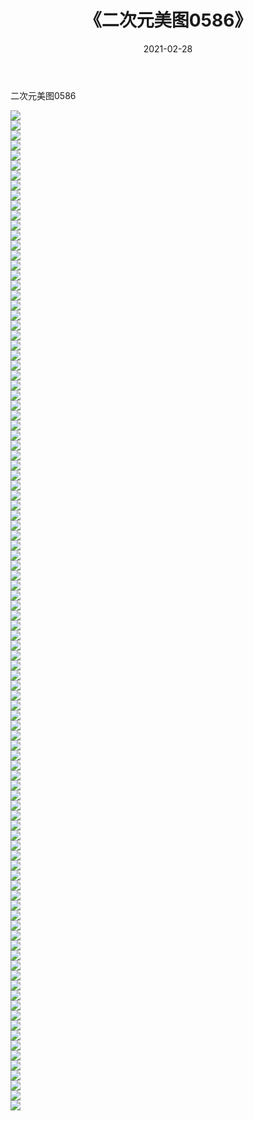 ﻿---
layout: post
title:  《二次元美图0586》
date:   2021-02-28
img: http://imgx.orgx.ga/二次元/2021/二次元美图0586/000.jpg
categories: [美女, 清纯, 唯美]
---

二次元美图0586

 ![](http://imgx.orgx.ga/二次元/2021/二次元美图0586/001.png) <br>![](http://imgx.orgx.ga/二次元/2021/二次元美图0586/002.png) <br>![](http://imgx.orgx.ga/二次元/2021/二次元美图0586/003.png) <br>![](http://imgx.orgx.ga/二次元/2021/二次元美图0586/004.png) <br>![](http://imgx.orgx.ga/二次元/2021/二次元美图0586/005.png) <br>![](http://imgx.orgx.ga/二次元/2021/二次元美图0586/006.png) <br>![](http://imgx.orgx.ga/二次元/2021/二次元美图0586/007.png) <br>![](http://imgx.orgx.ga/二次元/2021/二次元美图0586/008.png) <br>![](http://imgx.orgx.ga/二次元/2021/二次元美图0586/009.png) <br>![](http://imgx.orgx.ga/二次元/2021/二次元美图0586/010.png) <br>![](http://imgx.orgx.ga/二次元/2021/二次元美图0586/011.png) <br>![](http://imgx.orgx.ga/二次元/2021/二次元美图0586/012.png) <br>![](http://imgx.orgx.ga/二次元/2021/二次元美图0586/013.png) <br>![](http://imgx.orgx.ga/二次元/2021/二次元美图0586/014.png) <br>![](http://imgx.orgx.ga/二次元/2021/二次元美图0586/015.png) <br>![](http://imgx.orgx.ga/二次元/2021/二次元美图0586/016.png) <br>![](http://imgx.orgx.ga/二次元/2021/二次元美图0586/017.png) <br>![](http://imgx.orgx.ga/二次元/2021/二次元美图0586/018.png) <br>![](http://imgx.orgx.ga/二次元/2021/二次元美图0586/019.png) <br>![](http://imgx.orgx.ga/二次元/2021/二次元美图0586/020.png) <br>![](http://imgx.orgx.ga/二次元/2021/二次元美图0586/021.png) <br>![](http://imgx.orgx.ga/二次元/2021/二次元美图0586/022.png) <br>![](http://imgx.orgx.ga/二次元/2021/二次元美图0586/023.png) <br>![](http://imgx.orgx.ga/二次元/2021/二次元美图0586/024.png) <br>![](http://imgx.orgx.ga/二次元/2021/二次元美图0586/025.png) <br>![](http://imgx.orgx.ga/二次元/2021/二次元美图0586/026.png) <br>![](http://imgx.orgx.ga/二次元/2021/二次元美图0586/027.png) <br>![](http://imgx.orgx.ga/二次元/2021/二次元美图0586/028.png) <br>![](http://imgx.orgx.ga/二次元/2021/二次元美图0586/029.png) <br>![](http://imgx.orgx.ga/二次元/2021/二次元美图0586/030.png) <br>![](http://imgx.orgx.ga/二次元/2021/二次元美图0586/031.png) <br>![](http://imgx.orgx.ga/二次元/2021/二次元美图0586/032.png) <br>![](http://imgx.orgx.ga/二次元/2021/二次元美图0586/033.png) <br>![](http://imgx.orgx.ga/二次元/2021/二次元美图0586/034.png) <br>![](http://imgx.orgx.ga/二次元/2021/二次元美图0586/035.png) <br>![](http://imgx.orgx.ga/二次元/2021/二次元美图0586/036.png) <br>![](http://imgx.orgx.ga/二次元/2021/二次元美图0586/037.png) <br>![](http://imgx.orgx.ga/二次元/2021/二次元美图0586/038.png) <br>![](http://imgx.orgx.ga/二次元/2021/二次元美图0586/039.png) <br>![](http://imgx.orgx.ga/二次元/2021/二次元美图0586/040.png) <br>![](http://imgx.orgx.ga/二次元/2021/二次元美图0586/041.png) <br>![](http://imgx.orgx.ga/二次元/2021/二次元美图0586/042.png) <br>![](http://imgx.orgx.ga/二次元/2021/二次元美图0586/043.png) <br>![](http://imgx.orgx.ga/二次元/2021/二次元美图0586/044.png) <br>![](http://imgx.orgx.ga/二次元/2021/二次元美图0586/045.png) <br>![](http://imgx.orgx.ga/二次元/2021/二次元美图0586/046.png) <br>![](http://imgx.orgx.ga/二次元/2021/二次元美图0586/047.png) <br>![](http://imgx.orgx.ga/二次元/2021/二次元美图0586/048.png) <br>![](http://imgx.orgx.ga/二次元/2021/二次元美图0586/049.png) <br>![](http://imgx.orgx.ga/二次元/2021/二次元美图0586/050.png) <br>![](http://imgx.orgx.ga/二次元/2021/二次元美图0586/051.png) <br>![](http://imgx.orgx.ga/二次元/2021/二次元美图0586/052.png) <br>![](http://imgx.orgx.ga/二次元/2021/二次元美图0586/053.png) <br>![](http://imgx.orgx.ga/二次元/2021/二次元美图0586/054.png) <br>![](http://imgx.orgx.ga/二次元/2021/二次元美图0586/055.png) <br>![](http://imgx.orgx.ga/二次元/2021/二次元美图0586/056.png) <br>![](http://imgx.orgx.ga/二次元/2021/二次元美图0586/057.png) <br>![](http://imgx.orgx.ga/二次元/2021/二次元美图0586/058.png) <br>![](http://imgx.orgx.ga/二次元/2021/二次元美图0586/059.png) <br>![](http://imgx.orgx.ga/二次元/2021/二次元美图0586/060.png) <br>![](http://imgx.orgx.ga/二次元/2021/二次元美图0586/061.png) <br>![](http://imgx.orgx.ga/二次元/2021/二次元美图0586/062.png) <br>![](http://imgx.orgx.ga/二次元/2021/二次元美图0586/063.png) <br>![](http://imgx.orgx.ga/二次元/2021/二次元美图0586/064.png) <br>![](http://imgx.orgx.ga/二次元/2021/二次元美图0586/065.png) <br>![](http://imgx.orgx.ga/二次元/2021/二次元美图0586/066.png) <br>![](http://imgx.orgx.ga/二次元/2021/二次元美图0586/067.png) <br>![](http://imgx.orgx.ga/二次元/2021/二次元美图0586/068.png) <br>![](http://imgx.orgx.ga/二次元/2021/二次元美图0586/069.png) <br>![](http://imgx.orgx.ga/二次元/2021/二次元美图0586/070.png) <br>![](http://imgx.orgx.ga/二次元/2021/二次元美图0586/071.png) <br>![](http://imgx.orgx.ga/二次元/2021/二次元美图0586/072.png) <br>![](http://imgx.orgx.ga/二次元/2021/二次元美图0586/073.png) <br>![](http://imgx.orgx.ga/二次元/2021/二次元美图0586/074.png) <br>![](http://imgx.orgx.ga/二次元/2021/二次元美图0586/075.png) <br>![](http://imgx.orgx.ga/二次元/2021/二次元美图0586/076.png) <br>![](http://imgx.orgx.ga/二次元/2021/二次元美图0586/077.png) <br>![](http://imgx.orgx.ga/二次元/2021/二次元美图0586/078.png) <br>![](http://imgx.orgx.ga/二次元/2021/二次元美图0586/079.png) <br>![](http://imgx.orgx.ga/二次元/2021/二次元美图0586/080.png) <br>![](http://imgx.orgx.ga/二次元/2021/二次元美图0586/081.png) <br>![](http://imgx.orgx.ga/二次元/2021/二次元美图0586/082.png) <br>![](http://imgx.orgx.ga/二次元/2021/二次元美图0586/083.png) <br>![](http://imgx.orgx.ga/二次元/2021/二次元美图0586/084.png) <br>![](http://imgx.orgx.ga/二次元/2021/二次元美图0586/085.png) <br>![](http://imgx.orgx.ga/二次元/2021/二次元美图0586/086.png) <br>![](http://imgx.orgx.ga/二次元/2021/二次元美图0586/087.png) <br>![](http://imgx.orgx.ga/二次元/2021/二次元美图0586/088.png) <br>![](http://imgx.orgx.ga/二次元/2021/二次元美图0586/089.png) <br>![](http://imgx.orgx.ga/二次元/2021/二次元美图0586/090.png) <br>![](http://imgx.orgx.ga/二次元/2021/二次元美图0586/091.png) <br>![](http://imgx.orgx.ga/二次元/2021/二次元美图0586/092.png) <br>![](http://imgx.orgx.ga/二次元/2021/二次元美图0586/093.png) <br>![](http://imgx.orgx.ga/二次元/2021/二次元美图0586/094.png) <br>![](http://imgx.orgx.ga/二次元/2021/二次元美图0586/095.png) <br>![](http://imgx.orgx.ga/二次元/2021/二次元美图0586/096.png) <br>![](http://imgx.orgx.ga/二次元/2021/二次元美图0586/097.png) <br>![](http://imgx.orgx.ga/二次元/2021/二次元美图0586/098.png) <br>![](http://imgx.orgx.ga/二次元/2021/二次元美图0586/099.png) <br>![](http://imgx.orgx.ga/二次元/2021/二次元美图0586/100.png) <br>